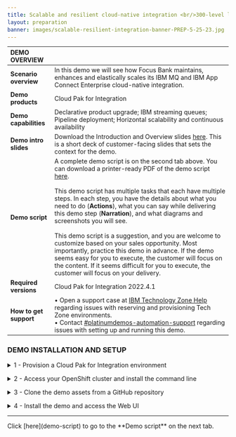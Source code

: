 ```yaml
---
title: Scalable and resilient cloud-native integration <br/>300-level live demo
layout: preparation
banner: images/scalable-resilient-integration-banner-PREP-5-25-23.jpg
---
```



<span id="place1"></span>

<span id="top"></span>

| **DEMO OVERVIEW** | | 
| :---         | :--- |
| **Scenario overview** | In this demo we will see how Focus Bank maintains, enhances and elastically scales its IBM MQ and IBM App Connect Enterprise cloud-native integration. |
| **Demo products** | Cloud Pak for Integration |
| **Demo capabilities** | Declarative product upgrade; IBM streaming queues; Pipeline deployment; Horizontal scalability and continuous availability |
| **Demo intro slides** | Download the Introduction and Overview slides <a href="https://ibm.box.com/s/quzwd2gvn7zbo9oo19xi1o05gtdlvmwj" target="_blank" rel="noreferrer">here</a>. This is a short deck of customer-facing slides that sets the context for the demo. |
| **Demo script** | A complete demo script is on the second tab above. You can download a printer-ready PDF of the demo script <a href="https://ibm.box.com/s/jsz9v4mva1jdz7gg1fls3xk4rhgiezvh" target="_blank" rel="noreferrer">here</a>.<br/><br/> This demo script has multiple tasks that each have multiple steps. In each step, you have the details about what you need to do (**Actions**), what you can say while delivering this demo step (**Narration**), and what diagrams and screenshots you will see.<br/><br/>This demo script is a suggestion, and you are welcome to customize based on your sales opportunity. Most importantly, practice this demo in advance. If the demo seems easy for you to execute, the customer will focus on the content. If it seems difficult for you to execute, the customer will focus on your delivery. |
| **Required versions** | Cloud Pak for Integration 2022.4.1 |
| **How to get support** | • Open a support case at <a href="https://techzone.ibm.com/help" target="_blank" rel="noreferrer">IBM Technology Zone Help</a> regarding issues with reserving and provisioning Tech Zone environments.<br/>• Contact <a href="https://ibm-cloud.slack.com/archives/C0216F39ACU" target="_blank" rel="noreferrer">#platinumdemos-automation-support</a> regarding issues with setting up and running this demo. |

### **DEMO INSTALLATION AND SETUP**

<details markdown="1">

<summary>1 - Provision a Cloud Pak for Integration environment</summary>

To provision your Cloud Pak for Integration environment, follow these steps: <br/>

1. To reserve a preinstalled Cloud Pak for Integration (CP4I) cluster on Red Hat OpenShift, go <a href="https://techzone.ibm.com/my/reservations/create/6430260cd7e2100017627406" target="_blank" rel="noreferrer">here</a>. Select if you prefer to make a reservation now or schedule for later. 
<br/><img src="images/prep-image001.png" width="800" />
<br/>

2. If you do not have a sales opportunity, select the purpose **Practice / Self-Education** (1) for a 3-day reservation (which can be extended to 8 days) and fill in the **Purpose description** (2).
<br/><img src="images/prep-image002.png" width="800" />
<br/>

3. Select the **Preferred Geography**.
<br/><img src="images/prep-image003.png" width="800" />
<br/>

4. Several additional fields will appear, the defaults can remain. Scroll down and click **Submit**.
<br/><img src="images/prep-image004.png" width="800" />
<br/>

5. You will receive several emails as the provisioning process continues. You should expect the final email to be sent after 2-3 hours. The final email should look similar to the following.
<br/><img src="images/prep-image005.png" width="800" />
<br/>

**[Go to top](#top)**

<br/><br/>

</details>

<span id="AccessOpenShift"></span>

<details markdown="1">

<summary>2 - Access your OpenShift cluster and install the command line</summary>


In this section, you access your OpenShift cluster and install the OpenShift command line tool. 

1. Open the **PakInstaller Portal** link that was included in the final email.
<br/><img src="images/prep-image101.png" width="800" />
<br/>

2. Navigate to the **OpenShift Console** tab.
<br/><img src="images/prep-image102.png" width="800" />
<br/>

3. Scroll down and open the **OpenShift Web Console** link (1) using **kubeadmin** as the username and **password** (2) shown.
<br/><img src="images/prep-image103.png" width="800" />
<br/>

4. On the web console page, click **?** (1), and select **Command line tools** (2).
<br/><img src="images/prep-image104.png" width="800" />
<br/>

5. Follow the links to install the OpenShift Command Line Interface (CLI) for your Operating System.
<br/><img src="images/prep-image105.png" width="800" />
<br/>

6. To configure the command line on your machine, copy and run the **OC Login command**.
<br/><img src="images/prep-image106-1.png" width="800" />
<br/><img src="images/prep-image106-2.png" width="800" />

You have successfully configured the Openshift command line on your machine.

<br/>

**[Go to top](#top)**

<br/><br/>

</details>

<span id="cloneGitHub"></span>

<details markdown="1">

<summary>3 - Clone the demo assets from a GitHub repository</summary>

To copy the repository you will need to have the Git CLI on your machine. If you don’t have it, follow the installation steps described in this page, based on your operating system.


1. To download the scripts to run the demo, create a directory, and from there run the following command:

   ```git clone https://github.com/IBM/platinum-demo-code-cloud-native-integration.git```

   <br/>

2. Change to the new cloud-native-integration directory:
   
   ```cd cloud-native-integration```

   <br/>

**[Go to top](#top)**

<br/><br/>

</details>

<span id="installDemo"></span>

<details markdown="1">

<summary>4 - Install the demo and access the Web UI</summary>

1. To deploy the demo run:

   ```./deploy.sh```

   If you didn’t use CP4I as the project name, you can append your custom project name to the deploy command. For example:

   ```deploy.sh custom-cp4i```

   <br/>

2. The deployment will take approximately 10 minutes to install. To wait for the deployment to complete and receive the web console URL run the command:

   ```./getURL.sh```

   If you didn’t use CP4I as the project name, you can append your custom project name to the getURL command. For example:

   ```getURL.sh custom-cp4i```

<br/>

Your have completed the demo setup.

<br/>

**[Go to top](#top)**

<br/><br/>

</details>
<hr/>
Click [here](demo-script) to go to the **Demo script** on the next tab.